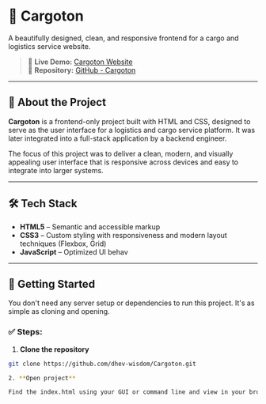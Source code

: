 # 🚛 Cargoton

A beautifully designed, clean, and responsive frontend for a cargo and logistics service website.

> 🔗 **Live Demo:** [Cargoton Website](https://dhev-wisdom.github.io/Cargoton/cargo.html)  
> 📁 **Repository:** [GitHub - Cargoton](https://github.com/dhev-wisdom/Cargoton)

---

## 📌 About the Project

**Cargoton** is a frontend-only project built with HTML and CSS, designed to serve as the user interface for a logistics and cargo service platform. It was later integrated into a full-stack application by a backend engineer.

The focus of this project was to deliver a clean, modern, and visually appealing user interface that is responsive across devices and easy to integrate into larger systems.

---

## 🛠️ Tech Stack

- **HTML5** – Semantic and accessible markup
- **CSS3** – Custom styling with responsiveness and modern layout techniques (Flexbox, Grid)
- **JavaScript** – Optimized UI behav

---

## 🚀 Getting Started

You don't need any server setup or dependencies to run this project. It's as simple as cloning and opening.

### ✅ Steps:

1. **Clone the repository**

```bash
git clone https://github.com/dhev-wisdom/Cargoton.git

2. **Open project**

Find the index.html using your GUI or command line and view in your browser
